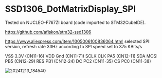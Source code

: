 # SSD1306_DotMatrixDisplay_SPI
 
Tested on NUCLEO-F767ZI board (code imported to STM32CubeIDE).

https://github.com/afiskon/stm32-ssd1306

https://www.aliexpress.com/item/1005006100836064.html 
selected SPI version, refresh rate 33Hz according to SPI speed set to 375 KBits/s

VSS 	3.3V 	(CN11-16)
VDD	 Gnd	(CN11-71)
SCLK	CLK	PA5 (CN12-11)
SDA 	MOSI	PB5 (CN12-29)
RES		PB1 (CN12-24)
DC		PC2  (CN11-35)
CS		PC0 (CN11-38)


![20241213_184540](https://github.com/user-attachments/assets/e9d08c6f-cfdd-437c-aa60-f398f6b49ed9)
